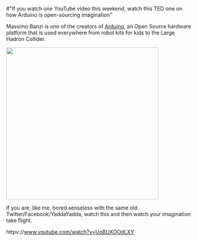 #"If you watch one YouTube video this weekend, watch this TED one on how Arduino is open-sourcing imagination"

Massimo Banzi is one of the creators of <a href="http://arduino.cc/">Arduino</a>, an Open Source hardware platform that is used everywhere from robot kits for kids to the Large Hadron Collider. 

<a href="http://arduino.cc/"><img src="https://s3-eu-west-1.amazonaws.com/conoroneill.net/wp-content/uploads/2012/06/arduino_uno_test.jpg" alt="" title="arduino_uno_test" width="410" height="410" class="alignnone size-full wp-image-773" /></a>

If you are, like me, bored senseless with the same old Twitter/Facebook/YaddaYadda, watch this and then watch your imagination take flight.

httpv://www.youtube.com/watch?v=UoBUXOOdLXY